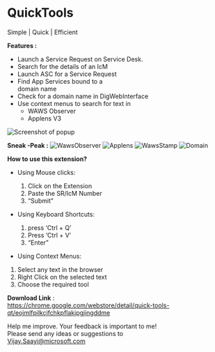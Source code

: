 # QuickTools
Simple | Quick | Efficient

**Features :**
 - Launch a Service Request on Service Desk. 
 - Search for the details of an IcM   
 - Launch ASC for a Service Request     
 - Find App Services bound to a   
   domain name     
 - Check for a domain name in DigWebInterface
 - Use context menus to search for text in
   - WAWS Observer 
   - Applens V3
   
![Screenshot of popup](https://github.com/vijaysaayi/QuickTools/blob/master/Images/01%20-%20Screenshot%20of%20the%20popup.PNG)

**Sneak -Peak :**
![WawsObserver](https://github.com/vijaysaayi/QuickTools/blob/master/Images/02%20-%20Waws%20subscription.png)
![Applens](https://github.com/vijaysaayi/QuickTools/blob/master/Images/03%20-%20Applens%20browse%20from%20Email.png)
![WawsStamp](https://github.com/vijaysaayi/QuickTools/blob/master/Images/04%20-%20Waws%20Stamp%20from%20Screenshot.png)
![Domain](https://github.com/vijaysaayi/QuickTools/blob/master/Images/06%20-%20APPLENS%20V2%20FROM%20WAWS.png)

**How to use this extension?**
- Using Mouse clicks:
  1) Click on the Extension
  2) Paste the SR/IcM Number
  3) “Submit”

- Using Keyboard Shortcuts:
  1) press ‘Ctrl + Q’
  2) Press ‘Ctrl + V’
  3) “Enter”
  
-  Using Context Menus:
  1) Select any text in the browser
  2) Right Click on the selected text
  3) Choose the required tool
  
 **Download Link** : <br/>
 https://chrome.google.com/webstore/detail/quick-tools-qt/eojmlfpilkcjfchkpflakjpgjingddme

Help me improve. Your feedback is important to me! <br/>
Please send any ideas or suggestions to <br/>
Vijay.Saayi@microsoft.com 

